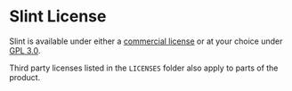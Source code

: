 # Slint License

Slint is available under either a [commercial license](LICENSES/LicenseRef-Slint-commercial.md)
or at your choice under [GPL 3.0](LICENSES/GPL-3.0-only.txt).

Third party licenses listed in the `LICENSES` folder also apply to parts of the product.
